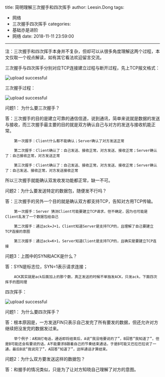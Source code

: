 title: 简明理解三次握手和四次挥手
author: Leesin.Dong
tags:
  - 网络
  - 三次握手四次挥手
categories:
  - 基础亦是进阶
  - 网络
date: 2018-11-11 23:59:00
---
注：三次握手和四次挥手本身并不复杂，但却可以从很多角度理解这两个过程，本文仅取一个视点解读，如有其它看法欢迎留言交流。

 

三次握手与四次挥手分别对应TCP连接建立过程与断开过程，先上TCP报文格式：



 
![upload successful](/images/my_blog_222.png)

三次握手过程：



![upload successful](/images/my_blog_223.png)
 

问题1： 为什么要三次握手？

答：三次握手的目的是建立可靠的通信信道，说到通讯，简单来说就是数据的发送与接收，而三次握手最主要的目的就是双方确认自己与对方的发送与接收机能正常。

        第一次握手：Client什么都不能确认；Server确认了对方发送正常

        第二次握手：Client确认了：自己发送、接收正常，对方发送、接收正常；Server确认了：自己接收正常，对方发送正常

        第三次握手：Client确认了：自己发送、接收正常，对方发送、接收正常；Server确认了：自己发送、接收正常，对方发送接收正常

所以三次握手就能确认双发收发功能都正常，缺一不可。

 

问题2：为什么要发送特定的数据包，随便发不行吗？

答：三次握手的另外一个目的就是确认双方都支持TCP，告知对方用TCP传输。

 

        第一次握手：Server 猜测Client可能要建立TCP请求，但不确定，因为也可能是Client乱发了一个数据包给自己

        第二次握手：通过ack=J+1，Client知道Server是支持TCP的，且理解了自己要建立TCP连接的意图

        第三次握手：通过ack=K+1，Server知道Client是支持TCP的，且确实是要建立TCP连接

 

问题3：上图中的SYN和ACK是什么？

答：SYN是标志位，SYN=1表示请求连接；

        ACK其实就是ack后面加上的那个数，真正发送的时候不单独发ACK，只发ack，下面四次挥手的图同理

 

 

四次挥手：



![upload successful](/images/my_blog_224.png)
 

问题1： 为什么要四次挥手？

答：根本原因是，一方发送FIN只表示自己发完了所有要发的数据，但还允许对方继续把没发完的数据发过来。

        举个例子：A和B打电话，通话即将结束后，A说“我没啥要说的了”，B回答“我知道了”，但是B可能还会有要说的话，A不能要求B跟着自己的节奏结束通话，于是B可能又巴拉巴拉说了一通，最后B说“我说完了”，A回答“知道了”，这样通话才算结束。

 

问题2：为什么双方要发送这样的数据包？

答：和握手的情况类似，只是为了让对方知晓自己理解了对方的意图。

